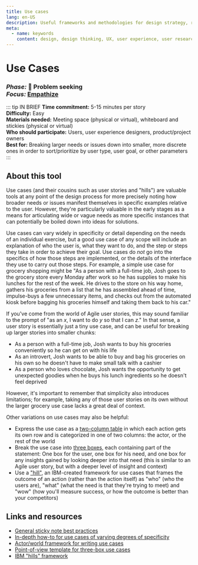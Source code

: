 ```yaml
---
title: Use cases
lang: en-US
description: Useful frameworks and methodologies for design strategy, research and testing
meta:
  - name: keywords
    content: design, design thinking, UX, user experience, user research, user testing
---
```


# Use Cases

### _Phase:_ 🔎 Problem seeking<br/> _Focus:_ [Empathize](/tools/#empathize)

::: tip IN BRIEF
**Time commitment:** 5-15 minutes per story  
**Difficulty:** Easy  
**Materials needed:** Meeting space (physical or virtual), whiteboard and stickies (physical or virtual)  
**Who should participate:** Users, user experience designers, product/project owners  
**Best for:** Breaking larger needs or issues down into smaller, more discrete ones in order to sort/prioritize by user type, user goal, or other parameters
:::

## About this tool

Use cases (and their cousins such as user stories and "hills") are valuable tools at any point of the design process for more precisely noting how broader needs or issues manifest themselves in specific examples relative to the user. However, they're particularly valuable in the early stages as a means for articulating wide or vague needs as more specific instances that can potentially be boiled down into ideas for solutions.

Use cases can vary widely in specificity or detail depending on the needs of an individual exercise, but a good use case of any scope will include an explanation of who the user is, what they want to do, and the step or steps they take in order to achieve their goal. Use cases do _not_ go into the specifics of how those steps are implemented, or the details of the interface they use to carry out those steps. For example, a simple use case for grocery shopping might be "As a person with a full-time job, Josh goes to the grocery store every Monday after work so he has supplies to make his lunches for the rest of the week. He drives to the store on his way home, gathers his groceries from a list that he has assembled ahead of time, impulse-buys a few unnecessary items, and checks out from the automated kiosk before bagging his groceries himself and taking them back to his car."

If you've come from the world of Agile user stories, this may sound familiar to the prompt of "as an _x_, I want to do _y_ so that I can _z_." In that sense, a user story is essentially just a tiny use case, and can be useful for breaking up larger stories into smaller chunks:

* As a person with a full-time job, Josh wants to buy his groceries conveniently so he can get on with his life
* As an introvert, Josh wants to be able to buy and bag his groceries on his own so he doesn't have to make small talk with a cashier
* As a person who loves chocolate, Josh wants the opportunity to get unexpected goodies when he buys his lunch ingredients so he doesn't feel deprived

However, it's important to remember that simplicity also introduces limitations; for example, taking any of those user stories on its own without the larger grocery use case lacks a great deal of context.

Other variations on use cases may also be helpful:

* Express the use case as a [two-column table](https://en.wikipedia.org/wiki/User-centered_design#Use_case) in which each action gets its own row and is categorized in one of two columns: the actor, or the rest of the world
* Break the use case into [three boxes](https://public-media.interaction-design.org/images/uploads/2ae531a908913e1226db21009aa530ac.jpg), each containing part of the statement: One box for the user, one box for his need, and one box for any insights gained by looking deeper into that need (this is similar to an Agile user story, but with a deeper level of insight and context)
* Use a ["hill"](https://www.ibm.com/cloud/garage/practices/think/enterprise-design-thinking/practice_hills), an IBM-created framework for use cases that frames the outcome of an action (rather than the action itself) as "who" (who the users are), "what" (what the need is that they're trying to meet) and "wow" (how you'll measure success, or how the outcome is better than your competitors)

## Links and resources

* [General sticky note best practices](https://medium.com/design-research-methods/how-to-use-post-it-notes-9ca0904a03d1)
* [In-depth how-to for use cases of varying degrees of specificity](https://www.usability.gov/how-to-and-tools/methods/use-cases.html)
* [Actor/world framework for writing use cases](https://en.wikipedia.org/wiki/User-centered_design#Use_case)
* [Point-of-view template for three-box use cases](https://www.interaction-design.org/literature/article/what-is-ideation-and-how-to-prepare-for-ideation-sessions)
* [IBM "hills" framework](https://www.ibm.com/cloud/garage/practices/think/enterprise-design-thinking/practice_hills)
